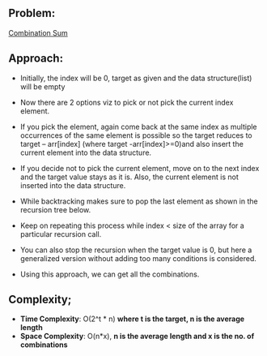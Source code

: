 ## Problem:
[Combination Sum](https://leetcode.com/problems/combination-sum/)

## Approach:
* Initially, the index will be 0, target as given and the data structure(list) will be empty

* Now there are 2 options viz to pick or not pick the current index element.

* If you pick the element, again come back at the same index as multiple occurrences of the same element is possible so the target reduces to target – arr[index] (where target -arr[index]>=0)and also insert the current element into the data structure.

* If you decide not to pick the current element, move on to the next index and the target value stays as it is. Also, the current element is not inserted into the data structure.

* While backtracking makes sure to pop the last element as shown in the recursion tree below.

* Keep on repeating this process while index < size of the array for a particular recursion call.

* You can also stop the recursion when the target value is 0, but here a generalized version without adding too many conditions is considered.

* Using this approach, we can get all the combinations.

## Complexity; 
- **Time Complexity**: O(2^t * n) **where t is the target, n is the average length**
- **Space Complexity**: O(n*x), **n is the average length and x is the no. of combinations**